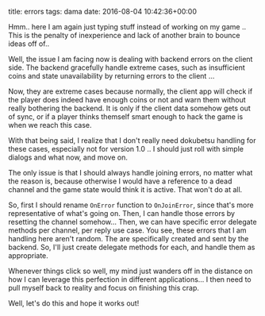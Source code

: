 title: errors
tags: dama
date: 2016-08-04 10:42:36+00:00

Hmm.. here I am again just typing stuff instead of working on my game .. This is the penalty of inexperience and lack of another brain to bounce ideas off of..

Well, the issue I am facing now is dealing with backend errors on the client side. The backend gracefully handle extreme cases, such as insufficient coins and state unavailability by returning errors to the client ...

Now, they are extreme cases because normally, the client app will check if the player does indeed have enough coins or not and warn them without really bothering the backend. It is only if the client data somehow gets out of sync, or if a player thinks themself smart enough to hack the game is when we reach this case.

With that being said, I realize that I don't really need dokubetsu handling for these cases, especially not for version 1.0 .. I should just roll with simple dialogs and what now, and move on.

The only issue is that I should always handle joining errors, no matter what the reason is, because otherwise I would have a reference to a dead channel and the game state would think it is active. That won't do at all.

So, first I should rename `OnError` function to `OnJoinError`, since that's more representative of what's going on. Then, I can handle those errors by resetting the channel somehow... Then, we can have specific error delegate methods per channel, per reply use case. You see, these errors that I am handling here aren't random. The are specifically created and sent by the backend. So, I'll just create delegate methods for each, and handle them as appropriate.

Whenever things click so well, my mind just wanders off in the distance on how I can leverage this perfection in different applications... I then need to pull myself back to reality and focus on finishing this crap.

Well, let's do this and hope it works out!

